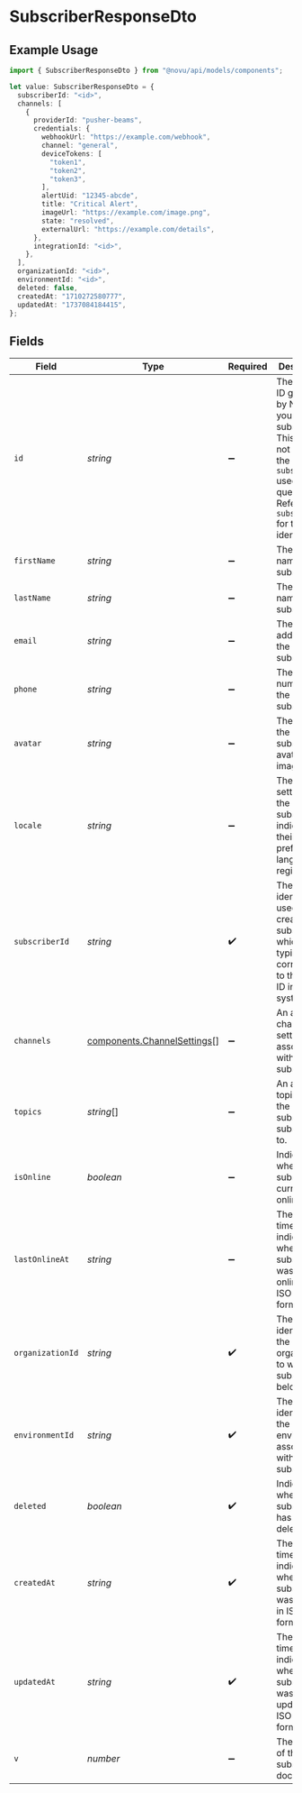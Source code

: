 # SubscriberResponseDto

## Example Usage

```typescript
import { SubscriberResponseDto } from "@novu/api/models/components";

let value: SubscriberResponseDto = {
  subscriberId: "<id>",
  channels: [
    {
      providerId: "pusher-beams",
      credentials: {
        webhookUrl: "https://example.com/webhook",
        channel: "general",
        deviceTokens: [
          "token1",
          "token2",
          "token3",
        ],
        alertUid: "12345-abcde",
        title: "Critical Alert",
        imageUrl: "https://example.com/image.png",
        state: "resolved",
        externalUrl: "https://example.com/details",
      },
      integrationId: "<id>",
    },
  ],
  organizationId: "<id>",
  environmentId: "<id>",
  deleted: false,
  createdAt: "1710272580777",
  updatedAt: "1737084184415",
};
```

## Fields

| Field                                                                                                                                                               | Type                                                                                                                                                                | Required                                                                                                                                                            | Description                                                                                                                                                         |
| ------------------------------------------------------------------------------------------------------------------------------------------------------------------- | ------------------------------------------------------------------------------------------------------------------------------------------------------------------- | ------------------------------------------------------------------------------------------------------------------------------------------------------------------- | ------------------------------------------------------------------------------------------------------------------------------------------------------------------- |
| `id`                                                                                                                                                                | *string*                                                                                                                                                            | :heavy_minus_sign:                                                                                                                                                  | The internal ID generated by Novu for your subscriber. This ID does not match the `subscriberId` used in your queries. Refer to `subscriberId` for that identifier. |
| `firstName`                                                                                                                                                         | *string*                                                                                                                                                            | :heavy_minus_sign:                                                                                                                                                  | The first name of the subscriber.                                                                                                                                   |
| `lastName`                                                                                                                                                          | *string*                                                                                                                                                            | :heavy_minus_sign:                                                                                                                                                  | The last name of the subscriber.                                                                                                                                    |
| `email`                                                                                                                                                             | *string*                                                                                                                                                            | :heavy_minus_sign:                                                                                                                                                  | The email address of the subscriber.                                                                                                                                |
| `phone`                                                                                                                                                             | *string*                                                                                                                                                            | :heavy_minus_sign:                                                                                                                                                  | The phone number of the subscriber.                                                                                                                                 |
| `avatar`                                                                                                                                                            | *string*                                                                                                                                                            | :heavy_minus_sign:                                                                                                                                                  | The URL of the subscriber's avatar image.                                                                                                                           |
| `locale`                                                                                                                                                            | *string*                                                                                                                                                            | :heavy_minus_sign:                                                                                                                                                  | The locale setting of the subscriber, indicating their preferred language or region.                                                                                |
| `subscriberId`                                                                                                                                                      | *string*                                                                                                                                                            | :heavy_check_mark:                                                                                                                                                  | The identifier used to create this subscriber, which typically corresponds to the user ID in your system.                                                           |
| `channels`                                                                                                                                                          | [components.ChannelSettings](../../models/components/channelsettings.md)[]                                                                                          | :heavy_minus_sign:                                                                                                                                                  | An array of channel settings associated with the subscriber.                                                                                                        |
| `topics`                                                                                                                                                            | *string*[]                                                                                                                                                          | :heavy_minus_sign:                                                                                                                                                  | An array of topics that the subscriber is subscribed to.                                                                                                            |
| `isOnline`                                                                                                                                                          | *boolean*                                                                                                                                                           | :heavy_minus_sign:                                                                                                                                                  | Indicates whether the subscriber is currently online.                                                                                                               |
| `lastOnlineAt`                                                                                                                                                      | *string*                                                                                                                                                            | :heavy_minus_sign:                                                                                                                                                  | The timestamp indicating when the subscriber was last online, in ISO 8601 format.                                                                                   |
| `organizationId`                                                                                                                                                    | *string*                                                                                                                                                            | :heavy_check_mark:                                                                                                                                                  | The unique identifier of the organization to which the subscriber belongs.                                                                                          |
| `environmentId`                                                                                                                                                     | *string*                                                                                                                                                            | :heavy_check_mark:                                                                                                                                                  | The unique identifier of the environment associated with this subscriber.                                                                                           |
| `deleted`                                                                                                                                                           | *boolean*                                                                                                                                                           | :heavy_check_mark:                                                                                                                                                  | Indicates whether the subscriber has been deleted.                                                                                                                  |
| `createdAt`                                                                                                                                                         | *string*                                                                                                                                                            | :heavy_check_mark:                                                                                                                                                  | The timestamp indicating when the subscriber was created, in ISO 8601 format.                                                                                       |
| `updatedAt`                                                                                                                                                         | *string*                                                                                                                                                            | :heavy_check_mark:                                                                                                                                                  | The timestamp indicating when the subscriber was last updated, in ISO 8601 format.                                                                                  |
| `v`                                                                                                                                                                 | *number*                                                                                                                                                            | :heavy_minus_sign:                                                                                                                                                  | The version of the subscriber document.                                                                                                                             |